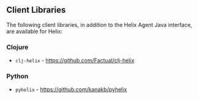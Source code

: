 <!---
Licensed to the Apache Software Foundation (ASF) under one
or more contributor license agreements.  See the NOTICE file
distributed with this work for additional information
regarding copyright ownership.  The ASF licenses this file
to you under the Apache License, Version 2.0 (the
"License"); you may not use this file except in compliance
with the License.  You may obtain a copy of the License at

  http://www.apache.org/licenses/LICENSE-2.0

Unless required by applicable law or agreed to in writing,
software distributed under the License is distributed on an
"AS IS" BASIS, WITHOUT WARRANTIES OR CONDITIONS OF ANY
KIND, either express or implied.  See the License for the
specific language governing permissions and limitations
under the License.
-->

<head>
  <title>Client Libraries</title>
</head>

Client Libraries
----------------------------

The following client libraries, in addition to the Helix Agent Java interface, are
available for Helix:

### Clojure

* `clj-helix` - https://github.com/Factual/clj-helix

### Python

* `pyhelix` - https://github.com/kanakb/pyhelix
